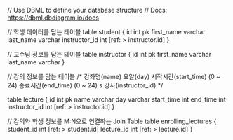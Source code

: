 // Use DBML to define your database structure
// Docs: https://dbml.dbdiagram.io/docs

// 학생 데이터를 담는 테이블
table student {
id int pk
first_name varchar
last_name varchar
instructor_id int [ref: > instructor.id]
}

// 교수님 정보를 담는 테이블
table instructor {
id int pk
first_name varchar
last_name varchar
}

// 강의 정보를 담는 테이블
/*
강좌명(name)
요알(day)
시작시간(start_time) (0 ~ 24)
종료시간(end_time) (0 ~ 24) s
강사(instructor_id)
*/

table lecture {
id int pk
name varchar
day varchar
start_time int
end_time int
instructor_id int [ref: > instructor.id]
}

// 강의와 학생 정보를 M:N으로 연결하는 Join Table
table enrolling_lectures {
student_id int [ref: > student.id]
lecture_id int [ref: > lecture.id]
}